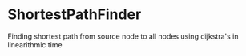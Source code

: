 # ShortestPathFinder
Finding shortest path from source node to all nodes using dijkstra's in linearithmic time
